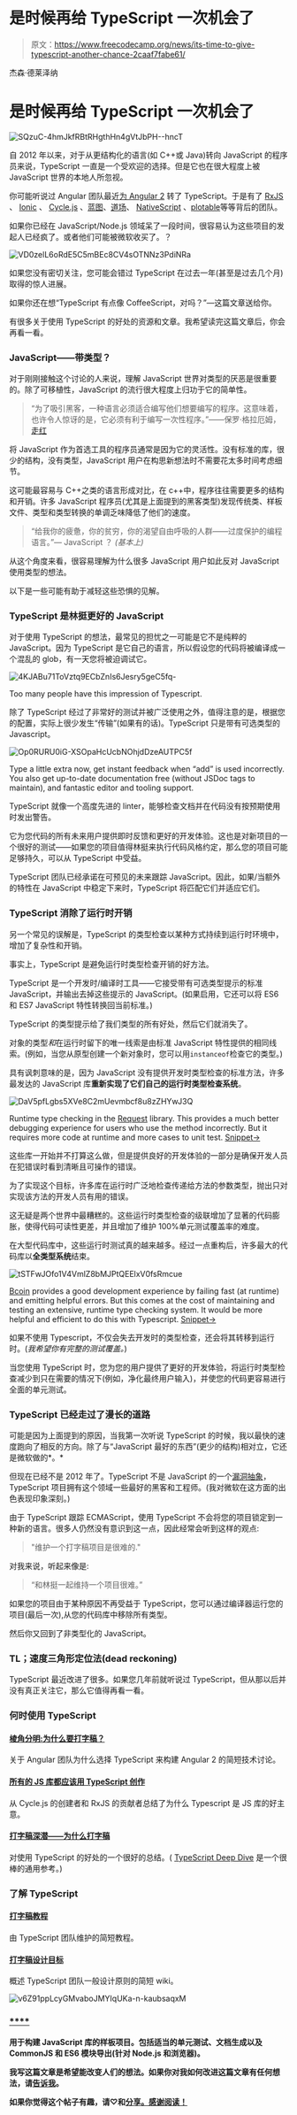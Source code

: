 # 是时候再给 TypeScript 一次机会了

> 原文：<https://www.freecodecamp.org/news/its-time-to-give-typescript-another-chance-2caaf7fabe61/>

杰森·德莱泽纳

# 是时候再给 TypeScript 一次机会了

![SQzuC-4hmJkfRBtRHgthHn4gVtJbPH--hncT](img/6894cf9bacf9ae35e8bb6f650c747150.png)

自 2012 年以来，对于从更结构化的语言(如 C++或 Java)转向 JavaScript 的程序员来说，TypeScript 一直是一个受欢迎的选择。但是它也在很大程度上被 JavaScript 世界的本地人所忽视。

你可能听说过 Angular 团队最近[为 Angular 2](https://vsavkin.com/writing-angular-2-in-typescript-1fa77c78d8e8) 转了 TypeScript。于是有了 [RxJS](https://github.com/ReactiveX/rxjs) 、 [Ionic](https://blog.ionic.io/announcing-ionic-2-0-0-final/) 、 [Cycle.js](https://cycle.js.org/) 、[蓝图](https://github.com/palantir/blueprint)、[道场](https://dojotoolkit.org/community/roadmap/vision.html)、 [NativeScript](https://github.com/NativeScript/NativeScript) 、[plotable](https://github.com/palantir/plottable)等等背后的团队。

如果你已经在 JavaScript/Node.js 领域呆了一段时间，很容易认为这些项目的发起人已经疯了。或者他们可能被微软收买了。？

![VD0zelL6oRdE5C5mBEc8CV4sOTNNz3PdiNRa](img/e717ef13e37729b4f1030e9da2e7521e.png)

如果您没有密切关注，您可能会错过 TypeScript 在过去一年(甚至是过去几个月)取得的惊人进展。

如果你还在想“TypeScript 有点像 CoffeeScript，对吗？”—这篇文章送给你。

有很多关于使用 TypeScript 的好处的资源和文章。我希望读完这篇文章后，你会再看一看。

### JavaScript——带类型？

对于刚刚接触这个讨论的人来说，理解 JavaScript 世界对类型的厌恶是很重要的。除了可移植性，JavaScript 的流行很大程度上归功于它的简单性。

> “为了吸引黑客，一种语言必须适合编写他们想要编写的程序。这意味着，也许令人惊讶的是，它必须有利于编写一次性程序。”——保罗·格拉厄姆，[走红](http://paulgraham.com/popular.html)

将 JavaScript 作为首选工具的程序员通常是因为它的灵活性。没有标准的库，很少的结构，没有类型，JavaScript 用户在构思新想法时不需要花太多时间考虑细节。

这可能最容易与 C++之类的语言形成对比，在 c++中，程序往往需要更多的结构和开销。许多 JavaScript 程序员(尤其是上面提到的黑客类型)发现传统类、样板文件、类型和类型转换的单调乏味降低了他们的速度。

> “给我你的疲惫，你的贫穷，你的渴望自由呼吸的人群——过度保护的编程语言。”— JavaScript ？️ *(基本上)*

从这个角度来看，很容易理解为什么很多 JavaScript 用户如此反对 JavaScript 使用类型的想法。

以下是一些可能有助于减轻这些恐惧的见解。

### TypeScript 是林挺更好的 JavaScript

对于使用 TypeScript 的想法，最常见的担忧之一可能是它不是纯粹的 JavaScript。因为 TypeScript 是它自己的语言，所以假设您的代码将被编译成一个混乱的 glob，有一天您将被迫调试它。

![4KJABu71ToVztq9ECbZnIs6Jesry5geC5fq-](img/a35ba519ea1d374eb44b13e49889f109.png)

Too many people have this impression of Typescript.

除了 TypeScript 经过了非常好的测试并被广泛使用之外，值得注意的是，根据您的配置，实际上很少发生“传输”(如果有的话)。TypeScript 只是带有可选类型的 Javascript。

![Op0RURU0iG-XSOpaHcUcbNOhjdDzeAUTPC5f](img/a483f788fe07a7ce74c5efed1f911ff2.png)

Type a little extra now, get instant feedback when “add” is used incorrectly. You also get up-to-date documentation free (without JSDoc tags to maintain), and fantastic editor and tooling support.

TypeScript 就像一个高度先进的 linter，能够检查文档并在代码没有按预期使用时发出警告。

它为您代码的所有未来用户提供即时反馈和更好的开发体验。这也是对新项目的一个很好的测试——如果您的项目值得林挺来执行代码风格约定，那么您的项目可能足够持久，可以从 TypeScript 中受益。

TypeScript 团队已经承诺在可预见的未来跟踪 JavaScript。因此，如果/当额外的特性在 JavaScript 中稳定下来时，TypeScript 将匹配它们并适应它们。

### TypeScript 消除了运行时开销

另一个常见的误解是，TypeScript 的类型检查以某种方式持续到运行时环境中，增加了复杂性和开销。

事实上，TypeScript 是避免运行时类型检查开销的好方法。

TypeScript 是一个开发时/编译时工具——它接受带有可选类型提示的标准 JavaScript，并输出去掉这些提示的 JavaScript。(如果启用，它还可以将 ES6 和 ES7 JavaScript 特性转换回当前标准。)

TypeScript 的类型提示给了我们类型的所有好处，然后它们就消失了。

对象的类型*和*在运行时留下的唯一线索是由标准 JavaScript 特性提供的相同线索。(例如，当您从原型创建一个新对象时，您可以用`instanceof`检查它的类型。)

具有讽刺意味的是，因为 JavaScript 没有提供开发时类型检查的标准方法，许多最发达的 JavaScript 库**重新实现了它们自己的运行时类型检查系统**。

![DaV5pfLgbs5XVe8C2mUevmbcf8u8zZHYwJ3Q](img/243985e31cbb79189429dd85c8809962.png)

Runtime type checking in the [Request](https://github.com/request/request) library. This provides a much better debugging experience for users who use the method incorrectly. But it requires more code at runtime and more cases to unit test. [Snippet→](https://github.com/request/request/blob/092e1e657326626da0b8ac4cfe8752751689313b/index.js#L43-L55)

这些库一开始并不打算这么做，但是提供良好的开发体验的一部分是确保开发人员在犯错误时看到清晰且可操作的错误。

为了实现这个目标，许多库在运行时广泛地检查传递给方法的参数类型，抛出只对实现该方法的开发人员有用的错误。

这无疑是两个世界中最糟糕的。这些运行时类型检查的级联增加了显著的代码膨胀，使得代码可读性更差，并且增加了维护 100%单元测试覆盖率的难度。

在大型代码库中，这些运行时测试真的越来越多。经过一点重构后，许多最大的代码库以**全类型系统**结束。

![tSTFwJOfo1V4VmlZ8bMJPtQEElxV0fsRmcue](img/b45455ab7d21844dcf3f27c33d4f84ce.png)

[Bcoin](https://github.com/bcoin-org/bcoin/) provides a good development experience by failing fast (at runtime) and emitting helpful errors. But this comes at the cost of maintaining and testing an extensive, runtime type checking system. It would be more helpful and efficient to do this with Typescript. [Snippet→](https://github.com/bcoin-org/bcoin/blob/4e7df6ef875e5936bea5139d922871498b4d9586/lib/primitives/tx.js#L84-L123)

如果不使用 Typescript，不仅会失去开发时的类型检查，还会将其转移到运行时。(*我希望你有完整的测试覆盖。*)

当您使用 TypeScript 时，您为您的用户提供了更好的开发体验，将运行时类型检查减少到只在需要的情况下(例如，净化最终用户输入)，并使您的代码更容易进行全面的单元测试。

### TypeScript 已经走过了漫长的道路

可能是因为上面提到的原因，当我第一次听说 TypeScript 的时候，我以最快的速度跑向了相反的方向。除了与“JavaScript 最好的东西”(更少的结构)相对立，它还是微软做的*。*

但现在已经不是 2012 年了。TypeScript 不是 JavaScript 的一个[漏洞抽象](https://en.wikipedia.org/wiki/Leaky_abstraction)，TypeScript 项目拥有这个领域一些最好的黑客和工程师。(我对微软在这方面的出色表现印象深刻。)

由于 TypeScript 跟踪 ECMAScript，使用 TypeScript 不会将您的项目锁定到一种新的语言。很多人仍然没有意识到这一点，因此经常会听到这样的观点:

> "维护一个打字稿项目是很难的."

对我来说，听起来像是:

> “和林挺一起维持一个项目很难。”

如果您的项目由于某种原因不再受益于 TypeScript，您可以通过编译器运行您的项目(最后一次),从您的代码库中移除所有类型。

然后你又回到了非类型化的 JavaScript。

### TL；速度三角形定位法(dead reckoning)

TypeScript 最近改进了很多。如果您几年前就听说过 TypeScript，但从那以后并没有真正关注它，那么它值得再看一看。

### 何时使用 TypeScript

#### [**棱角分明:为什么要打字稿？**](https://vsavkin.com/writing-angular-2-in-typescript-1fa77c78d8e8)

关于 Angular 团队为什么选择 TypeScript 来构建 Angular 2 的简短技术讨论。

#### [**所有的 JS 库都应该用 TypeScript** 创作](http://staltz.com/all-js-libraries-should-be-authored-in-typescript.html)

从 Cycle.js 的创建者和 RxJS 的贡献者总结了为什么 Typescript 是 JS 库的好主意。

#### [**打字稿深潜——为什么打字稿**](https://basarat.gitbooks.io/typescript/content/docs/why-typescript.html)

对使用 TypeScript 的好处的一个很好的总结。( [TypeScript Deep Dive](https://basarat.gitbooks.io/typescript/) 是一个很棒的通用参考。)

### 了解 TypeScript

#### [**打字稿教程**](https://www.typescriptlang.org/docs/tutorial.html)

由 TypeScript 团队维护的简短教程。

#### [**打字稿设计目标**](https://github.com/Microsoft/TypeScript/wiki/TypeScript-Design-Goals)

概述 TypeScript 团队一般设计原则的简短 wiki。

![v6Z91ppLcyGMvaboJMYIqUKa-n-kaubsaqxM](img/15a9905b904f08ca484d817e28ec7e87.png)

### [****](https://github.com/bitjson/typescript-starter)

**用于构建 JavaScript 库的样板项目。包括适当的单元测试、文档生成以及 CommonJS 和 ES6 模块导出(针对 Node.js 和浏览器)。**

**我写这篇文章是希望能改变人们的想法。如果你对我如何改进这篇文章有任何想法，请[告诉我](https://twitter.com/bitjson)。**

**如果你觉得这个帖子有趣，请♡和[分享。感谢阅读！](https://twitter.com/bitjson/status/832497164467183616)**